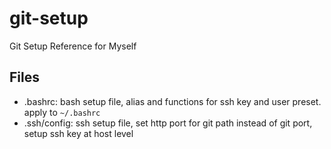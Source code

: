 # git-setup
Git Setup Reference for Myself

## Files
* .bashrc: bash setup file, alias and functions for ssh key and user preset. apply to `~/.bashrc`
* .ssh/config: ssh setup file, set http port for git path instead of git port, setup ssh key at host level
